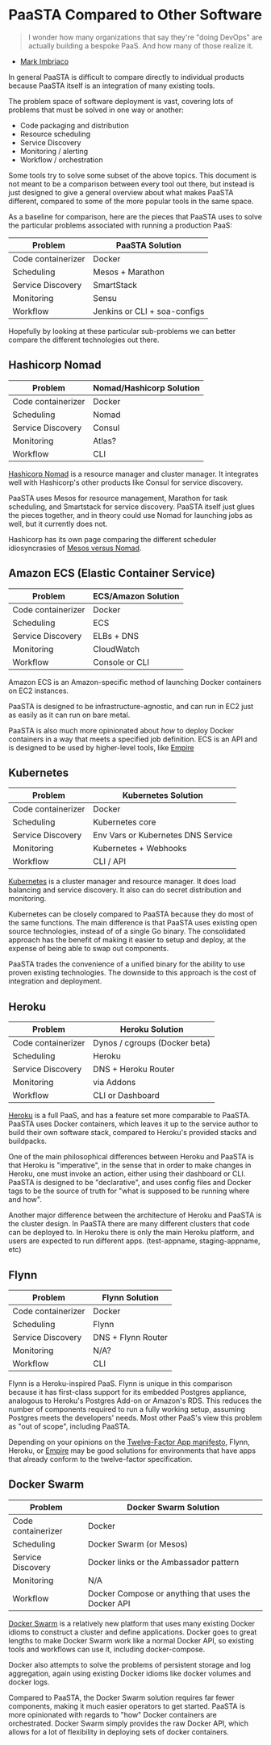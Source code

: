 # PaaSTA Compared to Other Software

> I wonder how many organizations that say they're "doing DevOps" are actually
> building a bespoke PaaS. And how many of those realize it.
- [Mark Imbriaco](https://twitter.com/markimbriaco/status/516444148048887808)

In general PaaSTA is difficult to compare directly to individual products because
PaaSTA itself is an integration of many existing tools.

The problem space of software deployment is vast, covering lots of problems that
must be solved in one way or another:

* Code packaging and distribution
* Resource scheduling
* Service Discovery
* Monitoring / alerting
* Workflow / orchestration

Some tools try to solve some subset of the above topics. This document is not
meant to be a comparison between every tool out there, but instead is just
designed to give a general overview about what makes PaaSTA different, compared
to some of the more popular tools in the same space.

As a baseline for comparison, here are the pieces that PaaSTA uses to solve
the particular problems associated with running a production PaaS:

| Problem             | PaaSTA Solution              |
|---------------------|------------------------------|
| Code containerizer  | Docker                       |
| Scheduling          | Mesos + Marathon             |
| Service Discovery   | SmartStack                   |
| Monitoring          | Sensu                        |
| Workflow            | Jenkins or CLI + soa-configs |

Hopefully by looking at these particular sub-problems we can better compare the
different technologies out there.

## Hashicorp Nomad

| Problem             | Nomad/Hashicorp Solution |
|---------------------|--------------------------|
| Code containerizer  | Docker                   |
| Scheduling          | Nomad                    |
| Service Discovery   | Consul                   |
| Monitoring          | Atlas?                   |
| Workflow            | CLI                      |

[Hashicorp Nomad](https://www.nomadproject.io/) is a resource manager and
cluster manager. It integrates well with Hashicorp's other products like Consul
for service discovery.

PaaSTA uses Mesos for resource management, Marathon for task scheduling, and
Smartstack for service discovery. PaaSTA itself just glues the pieces together,
and in theory could use Nomad for launching jobs as well, but it currently does
not.

Hashicorp has its own page comparing the different scheduler idiosyncrasies of
[Mesos versus Nomad](https://www.nomadproject.io/intro/vs/mesos.html).

## Amazon ECS (Elastic Container Service)

| Problem             | ECS/Amazon Solution |
|---------------------|---------------------|
| Code containerizer  | Docker              |
| Scheduling          | ECS                 |
| Service Discovery   | ELBs + DNS          |
| Monitoring          | CloudWatch          |
| Workflow            | Console or CLI      |

Amazon ECS is an Amazon-specific method of launching Docker containers on EC2
instances.

PaaSTA is designed to be infrastructure-agnostic, and can run in EC2 just as easily
as it can run on bare metal.

PaaSTA is also much more opinionated about *how* to deploy Docker containers in a way
that meets a specified job definition. ECS is an API and is designed to be used by
higher-level tools, like [Empire](https://github.com/remind101/empire)

## Kubernetes

| Problem             | Kubernetes Solution                |
|---------------------|------------------------------------|
| Code containerizer  | Docker                             |
| Scheduling          | Kubernetes core                    |
| Service Discovery   | Env Vars or Kubernetes DNS Service |
| Monitoring          | Kubernetes + Webhooks              |
| Workflow            | CLI / API                          |

[Kubernetes](http://kubernetes.io/) is a cluster manager and resource manager.
It does load balancing and service discovery. It also can do secret
distribution and monitoring.

Kubernetes can be closely compared to PaaSTA because they do most of the same
functions.  The main difference is that PaaSTA uses existing open source
technologies, instead of of a single Go binary. The consolidated
approach has the benefit of making it easier to setup and deploy, at the expense
of being able to swap out components.

PaaSTA trades the convenience of a unified binary for the ability to use proven
existing technologies. The downside to this approach is the cost of integration
and deployment.

## Heroku

| Problem             | Heroku Solution               |
|---------------------|-------------------------------|
| Code containerizer  | Dynos / cgroups (Docker beta) |
| Scheduling          | Heroku                        |
| Service Discovery   | DNS + Heroku Router           |
| Monitoring          | via Addons                    |
| Workflow            | CLI or Dashboard              |

[Heroku](https://www.heroku.com) is a full PaaS, and has a feature set more
comparable to PaaSTA. PaaSTA uses Docker containers, which leaves it up to the
service author to build their own software stack, compared to Heroku's provided
stacks and buildpacks.

One of the main philosophical differences between Heroku and PaaSTA is that Heroku
is "imperative", in the sense that in order to make changes in Heroku, one must
invoke an action, either using their dashboard or CLI. PaaSTA is designed to be
"declarative", and uses config files and Docker tags to be the source of truth
for "what is supposed to be running where and how".

Another major difference between the architecture of Heroku and PaaSTA is the
cluster design. In PaaSTA there are many different clusters that code can be
deployed to. In Heroku there is only the main Heroku platform, and users are
expected to run different apps. (test-appname, staging-appname, etc)

## Flynn

| Problem             | Flynn Solution     |
|---------------------|--------------------|
| Code containerizer  | Docker             |
| Scheduling          | Flynn              |
| Service Discovery   | DNS + Flynn Router |
| Monitoring          | N/A?               |
| Workflow            | CLI                |

Flynn is a Heroku-inspired PaaS. Flynn is unique in this comparison because it
has first-class support for its embedded Postgres appliance, analogous to
Heroku's Postgres Add-on or Amazon's RDS. This reduces the number of components
required to run a fully working setup, assuming Postgres meets the developers'
needs. Most other PaaS's view this problem as "out of scope", including PaaSTA.

Depending on your opinions on the [Twelve-Factor App manifesto](http://12factor.net/),
Flynn, Heroku, or [Empire](http://empire.readthedocs.org/en/latest/) may be good
solutions for environments that have apps that already conform to the twelve-factor
specification.

## Docker Swarm

| Problem             | Docker Swarm Solution                               |
|---------------------|-----------------------------------------------------|
| Code containerizer  | Docker                                              |
| Scheduling          | Docker Swarm (or Mesos)                             |
| Service Discovery   | Docker links or the Ambassador pattern              |
| Monitoring          | N/A                                                 |
| Workflow            | Docker Compose or anything that uses the Docker API |

[Docker Swarm](https://www.docker.com/docker-swarm) is a relatively new
platform that uses many existing Docker idioms to construct a cluster and
define applications.  Docker goes to great lengths to make Docker Swarm work
like a normal Docker API, so existing tools and workflows can use it, including
docker-compose.

Docker also attempts to solve the problems of persistent storage and log
aggregation, again using existing Docker idioms like docker volumes and
docker logs.

Compared to PaaSTA, the Docker Swarm solution requires far fewer components,
making it much easier operators to get started. PaaSTA is more opinionated
with regards to "how" Docker containers are orchestrated. Docker Swarm
simply provides the raw Docker API, which allows for a lot of flexibility
in deploying sets of docker containers.
